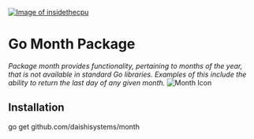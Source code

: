 <a href="http://insidethecpu.com">![Image of insidethecpu](https://dl.dropboxusercontent.com/u/26042707/Daishi%20Systems%20Icon%20with%20Text%20%28really%20tiny%20with%20photo%29.png)</a>
# Go Month Package
*Package month provides functionality, pertaining to months of the year, that is not available in standard Go libraries. Examples of this include the ability to return the last day of any given month.*
![Month Icon](https://dl.dropboxusercontent.com/u/26042707/gomonth%28medium%29.jpg)
## Installation
go get github.com/daishisystems/month